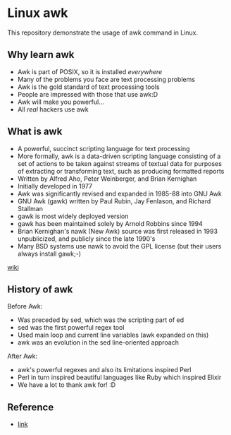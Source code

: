 # Linux awk

This repository demonstrate the usage of awk command in Linux.

## Why learn awk

- Awk is part of POSIX, so it is installed *everywhere*
- Many of the problems you face are text processing problems
- Awk is the gold standard of text processing tools
- People are impressed with those that use awk:D
- Awk will make you powerful...
- All *real* hackers use awk

 ## What is awk

- A powerful, succinct scripting language for text processing
- More formally, awk is a data-driven scripting language consisting of a set of actions to be taken against streams of textual data for purposes of extracting or transforming text, such as producing formatted reports
- Written by Alfred Aho, Peter Weinberger, and Brian Kernighan
- Initially developed in 1977
- Awk was significantly revised and expanded in 1985-88 into GNU Awk
- GNU Awk (gawk) written by Paul Rubin, Jay Fenlason, and Richard Stallman
- gawk is most widely deployed version
- gawk has been maintained solely by Arnold Robbins since 1994
- Brian Kernighan's nawk (New Awk) source was first released in 1993 unpublicized, and publicly since the late 1990's
- Many BSD systems use nawk to avoid the GPL license (but their users always install gawk;-)

[wiki](https://en.wikipedia.org/wiki/AWK)

## History of awk

Before Awk:
- Was preceded by sed, which was the scripting part of ed
- sed was the first powerful regex tool
- Used main loop and current line variables (awk expanded on this)
- awk was an evolution in the sed line-oriented approach

After Awk:
- awk's powerful regexes and also its limitations inspired Perl
- Perl in turn inspired beautiful languages like Ruby which inspired Elixir
- We have a lot to thank awk for! :D

## Reference
- [link](https://www.youtube.com/watch?v=43BNFcOdBlY)